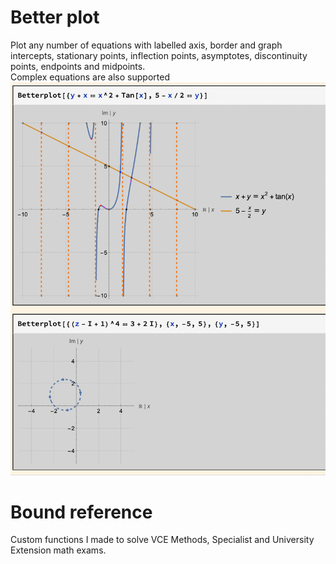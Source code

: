 # Better plot
Plot any number of equations with labelled axis, border and graph intercepts, stationary points, inflection points, asymptotes, discontinuity points, endpoints and midpoints.</br>
Complex equations are also supported
<img width="1032" alt="image" src="image6.png">
# Bound reference
Custom functions I made to solve VCE Methods, Specialist and University Extension math exams.
